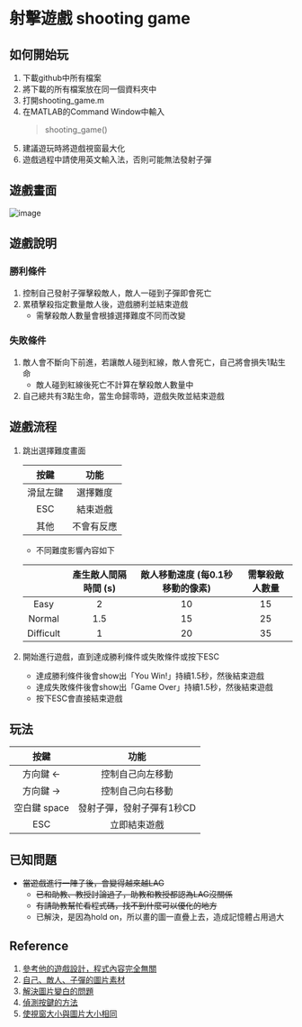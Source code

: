 # 射擊遊戲 shooting game

## 如何開始玩

1. 下載github中所有檔案
2. 將下載的所有檔案放在同一個資料夾中
3. 打開shooting_game.m
4. 在MATLAB的Command Window中輸入
    > shooting_game()
5. 建議遊玩時將遊戲視窗最大化
6. 遊戲過程中請使用英文輸入法，否則可能無法發射子彈

## 遊戲畫面

![image](https://i.imgur.com/uV2UJZ0.jpg)

## 遊戲說明

### 勝利條件
1. 控制自己發射子彈擊殺敵人，敵人一碰到子彈即會死亡
2. 累積擊殺指定數量敵人後，遊戲勝利並結束遊戲
    * 需擊殺敵人數量會根據選擇難度不同而改變

### 失敗條件

1. 敵人會不斷向下前進，若讓敵人碰到紅線，敵人會死亡，自己將會損失1點生命
    * 敵人碰到紅線後死亡不計算在擊殺敵人數量中
2. 自己總共有3點生命，當生命歸零時，遊戲失敗並結束遊戲

## 遊戲流程
1. 跳出選擇難度畫面
    

    |   按鍵   |    功能    |
    |:--------:|:----------:|
    | 滑鼠左鍵 |  選擇難度  |
    |   ESC    |  結束遊戲  |
    |   其他   | 不會有反應 |

    * 不同難度影響內容如下
       
    |           | 產生敵人間隔時間 (s) | 敵人移動速度 (每0.1秒移動的像素) | 需擊殺敵人數量 |
    |:---------:|:----------------------:|:----------------------------------:|:--------------:|
    |   Easy    |           2            |                 10                  |       15        |
    |  Normal   |          1.5           |                 15                  |       25       |
    | Difficult |           1            |                 20                 |       35       |
    
2. 開始進行遊戲，直到達成勝利條件或失敗條件或按下ESC
    * 達成勝利條件後會show出「You Win!」持續1.5秒，然後結束遊戲
    * 達成失敗條件後會show出「Game Over」持續1.5秒，然後結束遊戲
    * 按下ESC會直接結束遊戲


## 玩法


|     按鍵     |           功能            |
|:------------:|:-------------------------:|
|   方向鍵 ←   |      控制自己向左移動       |
|   方向鍵 →   |      控制自己向右移動       |
| 空白鍵 space | 發射子彈，發射子彈有1秒CD |
|     ESC      |       立即結束遊戲        |


## 已知問題
* ~~當遊戲進行一陣子後，會變得越來越LAG~~
    * ~~已和助教、教授討論過了，助教和教授都認為LAG沒關係~~
    * ~~有請助教幫忙看程式碼，找不到什麼可以優化的地方~~
    * 已解決，是因為hold on，所以畫的圖一直疊上去，造成記憶體占用過大

## Reference
1. [參考他的遊戲設計，程式內容完全無關](https://blog.csdn.net/slandarer/article/details/88025006?utm_medium=distribute.pc_relevant.none-task-blog-BlogCommendFromBaidu-1.control&depth_1-utm_source=distribute.pc_relevant.none-task-blog-BlogCommendFromBaidu-1.control)
2. [自己、敵人、子彈的圖片素材](https://www.sogastudio.com/)
3. [解決圖片變白的問題](https://blog.csdn.net/hongshan50/article/details/6444914)
4. [偵測按鍵的方法](https://yuchungchuang.wordpress.com/2017/08/07/matlab-%E5%A4%9A%E9%87%8D%E6%8C%89%E9%8D%B5%E4%BA%8B%E4%BB%B6%E7%9A%84%E8%99%95%E7%90%86keypressfcn/)
5. [使視窗大小與圖片大小相同](http://mirlab.org/jang/books/matlabprogramming4beginner/19-2_imageDisplayAndPrint.asp?title=19-2%20%BCv%B9%B3%AA%BA%C5%E3%A5%DC%BBP%A6C%A6L)

